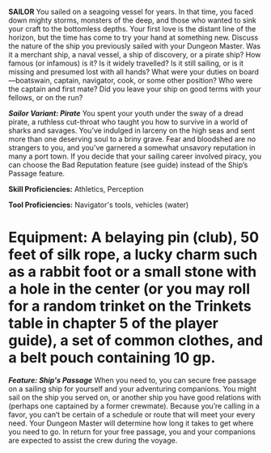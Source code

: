 __**SAILOR**__
You sailed on a seagoing vessel for years. In that time, you faced down mighty storms, monsters of the deep, and those who wanted to sink your craft to the bottomless depths. Your first love is the distant line of the horizon, but the time has come to try your hand at something new.
 Discuss the nature of the ship you previously sailed with your Dungeon Master. Was it a merchant ship, a naval vessel, a ship of discovery, or a pirate ship? How famous (or infamous) is it? Is it widely travelled? Is it still sailing, or is it missing and presumed lost with all hands?
 What were your duties on board—boatswain, captain, navigator, cook, or some other position? Who were the captain and first mate? Did you leave your ship on good terms with your fellows, or on the run?
 
***Sailor Variant: Pirate***
You spent your youth under the sway of a dread pirate, a ruthless cut-throat who taught you how to survive in a world of sharks and savages. You’ve indulged in larceny on the high seas and sent more than one deserving soul to a briny grave. Fear and bloodshed are no strangers to you, and you’ve garnered a somewhat unsavory reputation in many a port town.
 If you decide that your sailing career involved piracy, you can choose the Bad Reputation feature (see guide) instead of the Ship’s Passage feature.

**Skill Proficiencies:** Athletics, Perception

**Tool Proficiencies:** Navigator's tools, vehicles (water)

**Equipment:** A belaying pin (club), 50 feet of silk rope, a lucky charm such as a rabbit foot or a small stone with a hole in the center (or you may roll for a random trinket on the Trinkets table in chapter 5 of the player guide), a set of common clothes, and a belt pouch containing 10 gp.
=== 

***Feature: Ship's Passage***
When you need to, you can secure free passage on a sailing ship for yourself and your adventuring companions. You might sail on the ship you served on, or another ship you have good relations with (perhaps one captained by a former crewmate). Because you’re calling in a favor, you can’t be certain of a schedule or route that will meet your every need. Your Dungeon Master will determine how long it takes to get where you need to go. In return for your free passage, you and your companions are expected to assist the crew during the voyage.